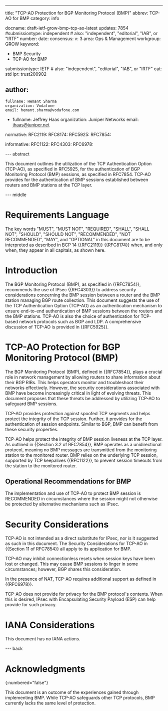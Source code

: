 ---
title: "TCP-AO Protection for BGP Monitoring Protocol (BMP)"
abbrev: TCP-AO for BMP
category: info

docname: draft-ietf-grow-bmp-tcp-ao-latest
updates: 7854
#submissiontype: independent  # also: "independent", "editorial", "IAB", or "IRTF"
number:
date:
consensus:
v: 3
area: Ops & Management
workgroup: GROW
keyword:
 - BMP Security
 - TCP-AO for BMP

submissiontype: IETF  # also: "independent", "editorial", "IAB", or "IRTF"
cat: std
ipr: trust200902





author:
 -
    fullname: Hemant Sharma
    organization: Vodafone
    email: hemant.sharma@vodafone.com
 -
    fullname: Jeffrey Haas
    organization: Juniper Networks
    email: jhaas@juniper.net

normative:
 RFC2119:
 RFC8174:
 RFC5925:
 RFC7854:

informative:
 RFC1122:
 RFC4303:
 RFC6978:

--- abstract

This document outlines the utilization of the TCP Authentication Option (TCP-AO), as specified in RFC5925, for the authentication of BGP Monitoring Protocol (BMP) sessions, as specified in RFC7854. TCP-AO provides for the authentication of BMP sessions established between routers and BMP stations at the TCP layer.


--- middle

# Requirements Language

The key words "MUST", "MUST NOT", "REQUIRED", "SHALL",
"SHALL NOT", "SHOULD", "SHOULD NOT", "RECOMMENDED", "NOT
RECOMMENDED", "MAY", and "OPTIONAL" in this document are to be
interpreted as described in BCP 14 {{RFC2119}}
{{RFC8174}} when, and only when, they appear in
all capitals, as shown here.

# Introduction

The BGP Monitoring Protocol (BMP), as specified in {{RFC7854}}, recommends the use of IPsec {{RFC4303}} to address security considerations concerning the BMP session between a router and the BMP station managing BGP route collection. This document suggests the use of the TCP Authentication Option (TCP-AO) as an authentication mechanism to ensure end-to-end authentication of BMP sessions between the routers and the BMP stations. TCP-AO is also the choice of authentication for TCP-based network protocols such as BGP and LDP. A comprehensive discussion of TCP-AO is provided in {{RFC5925}}.

# TCP-AO Protection for BGP Monitoring Protocol (BMP)

The BGP Monitoring Protocol (BMP), defined in {{RFC7854}}, plays a crucial role in network management by allowing routers to share information about their BGP RIBs.  This helps operators monitor and troubleshoot their networks effectively. However, the security considerations associated with BMP have become increasingly critical in light of evolving threats. This document proposes that these threats be addressed by utilizing TCP-AO to safeguard BMP sessions.

TCP-AO provides protection against spoofed TCP segments and helps protect the integrity of the TCP session.  Further, it provides for the authentication of session endpoints.  Similar to BGP, BMP can benefit from these security properties.

TCP-AO helps protect the integrity of BMP session liveness at the TCP layer.  As outlined in {{Section 3.2 of RFC7854}}, BMP operates as a unidirectional protocol, meaning no BMP messages are transmitted from the monitoring station to the monitored router.  BMP relies on the underlying TCP session, supported by TCP keepalives {{RFC1122}}, to prevent session timeouts from the station to the monitored router.

## Operational Recommendations for BMP

The implementation and use of TCP-AO to protect BMP session is RECOMMENDED in circumstances where the session might not otherwise be protected by alternative mechanisms such as IPsec.

# Security Considerations

TCP-AO is not intended as a direct substitute for IPsec, nor is it suggested as such in this document.  The Security Considerations for TCP-AO in {{Section 11 of RFC7854}} all apply to its application for BMP.

TCP-AO may inhibit connectionless resets when session keys have been lost or changed.  This may cause BMP sessions to linger in some circumstances; however, BGP shares this consideration.

In the presence of NAT, TCP-AO requires additional support as defined in {{RFC6978}}.

TCP-AO does not provide for privacy for the BMP protocol's contents.  When this is desired, IPsec with Encapsulating Security Payload (ESP) can help provide for such privacy.

# IANA Considerations

This document has no IANA actions.


--- back

# Acknowledgments
{:numbered="false"}

This document is an outcome of the experiences gained through implementing BMP. While TCP-AO safeguards other TCP protocols, BMP currently lacks the same level of protection.
